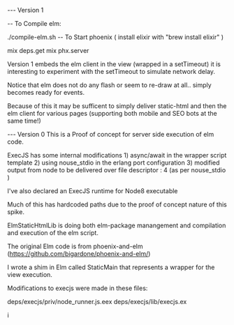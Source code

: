 --- Version 1

-- To Compile elm:

./compile-elm.sh
-- To Start phoenix ( install elixir with "brew install elixir" )

mix deps.get
mix phx.server

Version 1 embeds the elm client in the view (wrapped in a setTimeout) it is interesting
to experiment with the setTimeout to simulate network delay.

Notice that elm does not do any flash or seem to re-draw at all.. simply becomes ready for events.

Because of this it may be sufficent to simply deliver static-html and then the elm client for various pages 
(supporting both mobile and SEO bots at the same time!)



--- Version 0
This is a Proof of concept for server side execution of elm code.

ExecJS has some internal modifications 1) async/await in the wrapper script template 2) using nouse_stdio in the erlang port configuration 3) modified output from node to be delivered over file descriptor : 4 (as per nouse_stdio )

I've also declared an ExecJS runtime for Node8 executable

Much of this has hardcoded paths due to the proof of concept nature of this spike.

ElmStaticHtmlLib is doing both elm-package manangement and compilation and execution of the elm script.

The original Elm code is from phoenix-and-elm (https://github.com/bigardone/phoenix-and-elm/)

I wrote a shim in Elm called StaticMain that represents a wrapper for the view execution.

Modifications to execjs were made in these files:

deps/execjs/priv/node_runner.js.eex
deps/execjs/lib/execjs.ex

i


